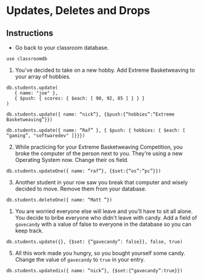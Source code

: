 # Updates, Deletes and Drops

## Instructions

* Go back to your classroom database.

```
use classroomdb
```

1. You've decided to take on a new hobby. Add Extreme Basketweaving to your array of hobbies.

```
db.students.update(
   { name: "joe" },
   { $push: { scores: { $each: [ 90, 92, 85 ] } } }
)

db.students.update({ name: “nick”}, {$push:{“hobbies”:“Extreme Basketweaving”}})

db.students.update({ name: “Raf” }, { $push: { hobbies: { $each: [ “gaming”, "softwaredev" ]}}})
```

2. While practicing for your Extreme Basketweaving Competition, you broke the computer of the person next to you. They're using a new Operating System now. Change their os field.

```
db.students.updateOne({ name: “raf”}, {$set:{“os”:“pc”}})
```

3. Another student in your row saw you break that computer and wisely decided to move. Remove them from your database.

```
db.students.deleteOne({ name: “Matt ”})
```

1. You are worried everyone else will leave and you'll have to sit all alone. You decide to bribe everyone who didn't leave with candy. Add a field of `gavecandy` with a value of false to everyone in the database so you can keep track.

```
db.students.update({}, {$set: {“gavecandy”: false}}, false, true)
```

5. All this work made you hungry, so you bought yourself some candy. Change the value of `gavecandy` to `true` in your entry.

```
db.students.updatedis({ name: “nick”}, {$set:{“gavecandy”:true}})
```
